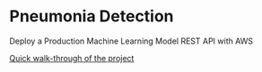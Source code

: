# Pneumonia Detection
Deploy a Production Machine Learning Model REST API with AWS 

[Quick walk-through of the project](https://youtu.be/8EjjyvhszoA)
